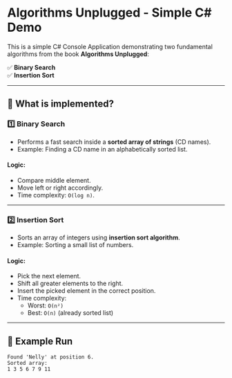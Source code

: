 # Algorithms Unplugged - Simple C# Demo

This is a simple C# Console Application demonstrating two fundamental algorithms from the book **Algorithms Unplugged**:

✅ **Binary Search**  
✅ **Insertion Sort**

---

## 📌 What is implemented?

### 1️⃣ Binary Search

- Performs a fast search inside a **sorted array of strings** (CD names).
- Example: Finding a CD name in an alphabetically sorted list.

#### Logic:

- Compare middle element.
- Move left or right accordingly.
- Time complexity: `O(log n)`.

---

### 2️⃣ Insertion Sort

- Sorts an array of integers using **insertion sort algorithm**.
- Example: Sorting a small list of numbers.

#### Logic:

- Pick the next element.
- Shift all greater elements to the right.
- Insert the picked element in the correct position.
- Time complexity:
  - Worst: `O(n²)`
  - Best: `O(n)` (already sorted list)

---

## 📝 Example Run

```text
Found 'Nelly' at position 6.
Sorted array:
1 3 5 6 7 9 11
